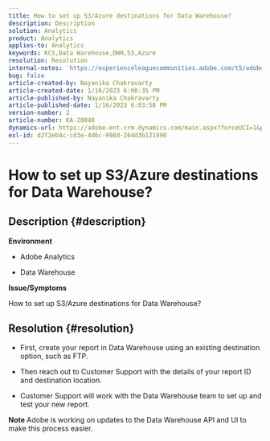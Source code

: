 ```yaml
---
title: How to set up S3/Azure destinations for Data Warehouse?
description: Description
solution: Analytics
product: Analytics
applies-to: Analytics
keywords: KCS,Data Warehouse,DWH,S3,Azure
resolution: Resolution
internal-notes: 'https://experienceleaguecommunities.adobe.com/t5/adobe-analytics-ideas/amazon-s3-support-for-data-warehouse/idi-p/341037  Azure example: https://jira.corp.adobe.com/browse/AN-259530  S3 example: https://jira.corp.adobe.com/browse/AN-294769'
bug: false
article-created-by: Nayanika Chakravarty
article-created-date: 1/16/2023 6:00:35 PM
article-published-by: Nayanika Chakravarty
article-published-date: 1/16/2023 6:03:58 PM
version-number: 2
article-number: KA-20048
dynamics-url: https://adobe-ent.crm.dynamics.com/main.aspx?forceUCI=1&pagetype=entityrecord&etn=knowledgearticle&id=fd7de4a8-c795-ed11-aad1-6045bd006149
exl-id: d2f2eb4c-cd3e-4d6c-998d-264d3b121990
---
```

# How to set up S3/Azure destinations for Data Warehouse?

## Description {#description}


<b>Environment</b>

- Adobe Analytics

- Data Warehouse

<b>Issue/Symptoms</b>

How to set up S3/Azure destinations for Data Warehouse?


## Resolution {#resolution}


- First, create your report in Data Warehouse using an existing destination option, such as FTP.

- Then reach out to Customer Support with the details of your report ID and destination location.

- Customer Support will work with the Data Warehouse team to set up and test your new report.

<b>Note</b>
Adobe is working on updates to the Data Warehouse API and UI to make this process easier.
